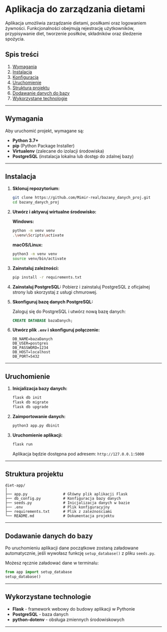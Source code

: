 # Aplikacja do zarządzania dietami

Aplikacja umożliwia zarządzanie dietami, posiłkami oraz logowaniem żywności. Funkcjonalności obejmują rejestrację użytkowników, przypisywanie diet, tworzenie posiłków, składników oraz śledzenie spożycia.

## Spis treści

1. [Wymagania](#wymagania)
2. [Instalacja](#instalacja)
3. [Konfiguracja](#konfiguracja)
4. [Uruchomienie](#uruchomienie)
5. [Struktura projektu](#struktura-projektu)
6. [Dodawanie danych do bazy](#dodawanie-danych-do-bazy)
7. [Wykorzystane technologie](#wykorzystane-technologie)

---

## Wymagania

Aby uruchomić projekt, wymagane są:

- **Python 3.7+**
- **pip** (Python Package Installer)
- **Virtualenv** (zalecane do izolacji środowiska)
- **PostgreSQL** (instalacja lokalna lub dostęp do zdalnej bazy)

---

## Instalacja

1. **Sklonuj repozytorium:**

   ```bash
   git clone https://github.com/Mimir-real/bazany_danych_proj.git
   cd bazany_danych_proj
   ```

2. **Utwórz i aktywuj wirtualne środowisko:**

   **Windows:**
   ```bash
   python -m venv venv
   .\venv\Scripts\activate
   ```
   **macOS/Linux:**
   ```bash
   python3 -m venv venv
   source venv/bin/activate
   ```

3. **Zainstaluj zależności:**
   ```bash
   pip install -r requirements.txt
   ```

4. **Zainstaluj PostgreSQL:**
   Pobierz i zainstaluj PostgreSQL z oficjalnej strony lub skorzystaj z usługi chmurowej.

5. **Skonfiguruj bazę danych PostgreSQL:**

   Zaloguj się do PostgreSQL i utwórz nową bazę danych:
   ```sql
   CREATE DATABASE bazaDanych;
   ```

6. **Utwórz plik `.env` i skonfiguruj połączenie:**
   
   ```plaintext
   DB_NAME=bazaDanych
   DB_USER=postgres
   DB_PASSWORD=1234
   DB_HOST=localhost
   DB_PORT=5432
   ```
   
---

## Uruchomienie

1. **Inicjalizacja bazy danych:**

   ```bash
   flask db init
   flask db migrate
   flask db upgrade
   ```

2. **Zaimportowanie danych:**
   
   ```bash
   python3 app.py dbinit
   ```

3. **Uruchomienie aplikacji:**
   
   ```bash
   flask run
   ```
   
   Aplikacja będzie dostępna pod adresem: `http://127.0.0.1:5000`

---

## Struktura projektu

```
diet-app/
│
├── app.py                # Główny plik aplikacji Flask
├── db_config.py          # Konfiguracja bazy danych
├── seeds.py              # Inicjalizacja danych w bazie
├── .env                  # Plik konfiguracyjny
├── requirements.txt      # Plik z zależnościami
└── README.md             # Dokumentacja projektu
```

---

## Dodawanie danych do bazy

Po uruchomieniu aplikacji dane początkowe zostaną załadowane automatycznie, jeśli wywołasz funkcję `setup_database()` z pliku `seeds.py`.

Możesz ręcznie załadować dane w terminalu:

```python
from app import setup_database
setup_database()
```

---

## Wykorzystane technologie

- **Flask** - framework webowy do budowy aplikacji w Pythonie
- **PostgreSQL** - baza danych
- **python-dotenv** - obsługa zmiennych środowiskowych

---

